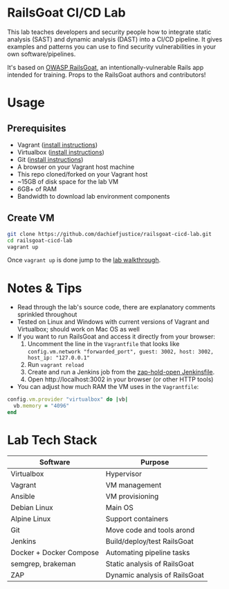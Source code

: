 # RailsGoat CI/CD Lab
This lab teaches developers and security people how to integrate static analysis (SAST) and dynamic analysis (DAST) into a CI/CD pipeline. It gives examples and patterns you can use to find security vulnerabilities in your own software/pipelines.

It's based on [OWASP RailsGoat](https://github.com/OWASP/railsgoat/), an intentionally-vulnerable Rails app intended for training. Props to the RailsGoat authors and contributors!

# Usage
## Prerequisites
- Vagrant ([install instructions](https://developer.hashicorp.com/vagrant/docs/installation))
- Virtualbox ([install instructions](https://www.virtualbox.org/wiki/Downloads))
- Git ([install instructions](https://git-scm.com/book/en/v2/Getting-Started-Installing-Git))
- A browser on your Vagrant host machine
- This repo cloned/forked on your Vagrant host
- ~15GB of disk space for the lab VM
- 6GB+ of RAM
- Bandwidth to download lab environment components

## Create VM
```sh
git clone https://github.com/dachiefjustice/railsgoat-cicd-lab.git
cd railsgoat-cicd-lab
vagrant up
```

Once `vagrant up` is done jump to the [lab walkthrough](docs/lab-walkthrough.md).

# Notes & Tips
- Read through the lab's source code, there are explanatory comments sprinkled throughout
- Tested on Linux and Windows with current versions of Vagrant and Virtualbox; should work on Mac OS as well
- If you want to run RailsGoat and access it directly from your browser:
  1) Uncomment the line in the `Vagrantfile` that looks like `config.vm.network "forwarded_port", guest: 3002, host: 3002, host_ip: "127.0.0.1"`
  2) Run `vagrant reload`
  3) Create and run a Jenkins job from the [zap-hold-open Jenkinsfile](sec-tests/zap-hold-open/Jenkinsfile).
  4) Open http://localhost:3002 in your browser (or other HTTP tools)
- You can adjust how much RAM the VM uses in the `Vagrantfile`:
```ruby
config.vm.provider "virtualbox" do |vb|
  vb.memory = "4096"
end
```

# Lab Tech Stack
| Software                  | Purpose                                 | 
|---------------------------|-----------------------------------------|
| Virtualbox                | Hypervisor                              |
| Vagrant                   | VM management                           | 
| Ansible                   | VM provisioning                         |
| Debian Linux              | Main OS                                 |
| Alpine Linux              | Support containers                      |
| Git                       | Move code and tools arond               |
| Jenkins                   | Build/deploy/test RailsGoat             |
| Docker + Docker Compose   | Automating pipeline tasks               |
| semgrep, brakeman         | Static analysis of RailsGoat            |
| ZAP                       | Dynamic analysis of RailsGoat           |